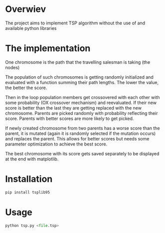 # Overwiev

The project aims to implement TSP algorithm without the use of and available python libraries

# The implementation

One chromosome is the path that the travelling salesman is taking (the nodes)

The population of such chromosomes is getting randomly initialized and evaluated 
with a function summing their path lengths. The lower the value, the better the score. 

Then in the loop population members get crossovered with each other with some 
probability (OX crossover mechanism) and reevaluated. If their new score is better 
than the last they are getting replaced with the new chromosome. Parents are picked 
randomly with probability reflecting their score. Parents with better scores are 
more likely to get picked.

If newly created chromosome from two parents has a worse score than the parent,
it is mutated (again it is randomly selected if the mutation occurs) and 
replaces the parent. This allows for better scores but needs some parameter 
optimization to achieve the best score.

The best chromosome with its score gets saved separately to be displayed at the end 
with matplotlib.

# Installation 

```python
pip install tsplib95
```

# Usage

```python 
python tsp.py <file.tsp>
```
